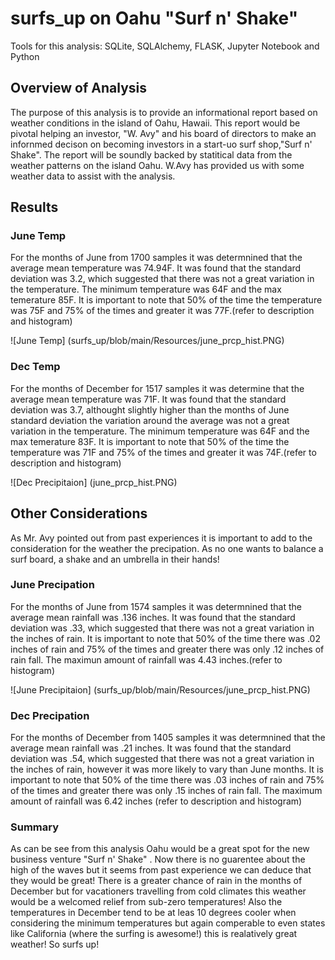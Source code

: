 # surfs_up on Oahu "Surf n' Shake"
Tools for this analysis: SQLite, SQLAlchemy, FLASK, Jupyter Notebook and Python

## Overview of Analysis
The purpose of this analysis is to provide an informational report based on weather conditions in the island of Oahu, Hawaii.  This report would be pivotal helping an investor, "W. Avy" and his board of directors to make an infornmed decison on becoming investors in a start-uo surf shop,"Surf n' Shake". The report will be soundly backed by  statitical data from the weather patterns on the island Oahu.  W.Avy has provided us with some weather data to assist with the analysis.

## Results

### June Temp 
For the months of June from 1700 samples it was determnined that the average mean temperature was 74.94F.  It was found that the standard deviation was 3.2, which suggested that there was not a great variation in the temperature. The minimum temperature was 64F and the max temerature 85F. It is important to note that 50% of the time the temperature was 75F and 75% of the times and greater it was 77F.(refer to description and histogram)

![June Temp] (surfs_up/blob/main/Resources/june_prcp_hist.PNG)

### Dec Temp
For the months of December for 1517 samples it was determine that the average mean temperature was 71F.  It was found that the standard deviation was 3.7, althought slightly higher than the months of June standard deviation the variation around the average was not a great variation in the temperature. The minimum temperature was 64F and the max temerature 83F. It is important to note that 50% of the time the temperature was 71F and 75% of the times and greater it was 74F.(refer to description and histogram)

![Dec Precipitaion] (june_prcp_hist.PNG)

## Other Considerations
As Mr. Avy pointed out from past experiences it is important to add to the consideration for the weather the precipation.  As no one wants to balance a surf board, a shake and an umbrella in their hands!

### June Precipation
For the months of June from 1574 samples it was determnined that the average mean rainfall was .136 inches.  It was found that the standard deviation was .33, which suggested that there was not a great variation in the inches of rain.  It is important to note that 50% of the time there was .02 inches of rain and 75% of the times and greater there was only .12 inches of rain fall. The maximun amount of rainfall was 4.43 inches.(refer to histogram)

![June Precipitaion] (surfs_up/blob/main/Resources/june_prcp_hist.PNG)

### Dec Precipation
For the months of December from 1405 samples it was determnined that the average mean rainfall was .21 inches.  It was found that the standard deviation was .54, which suggested that there was not a great variation in the inches of rain, however it was more likely to vary than June months.  It is important to note that 50% of the time there was .03 inches of rain and 75% of the times and greater there was only .15 inches of rain fall. The maximum amount of rainfall was 6.42 inches (refer to description and histogram)


###  Summary
As can be see from this analysis Oahu would be a great spot for the new business venture "Surf n' Shake" .  Now there is no guarentee about the high of the waves but it seems from past experience we can deduce that they would be great!  There is a greater chance of rain in the months of December but for vacationers travelling from cold climates this weather would be a welcomed relief from sub-zero temperatures!  Also the temperatures in December tend to be at leas 10 degrees cooler when considering the minimum temperatures but again comperable to even states like California (where the surfing is awesome!) this is realatively great weather! So surfs up!

